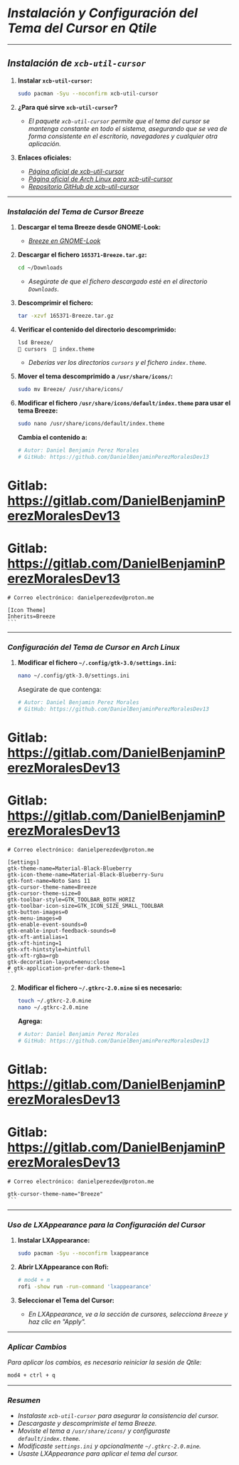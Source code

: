 <!-- Autor: Daniel Benjamin Perez Morales -->
<!-- GitHub: https://github.com/DanielBenjaminPerezMoralesDev13 -->
<!-- Gitlab: https://gitlab.com/DanielBenjaminPerezMoralesDev13 -->
<!-- Correo electrónico: danielperezdev@proton.me -->

# ***Instalación y Configuración del Tema del Cursor en Qtile***

---

## ***Instalación de `xcb-util-cursor`***

1. **Instalar `xcb-util-cursor`:**

    ```bash
    sudo pacman -Syu --noconfirm xcb-util-cursor
    ```

2. **¿Para qué sirve `xcb-util-cursor`?**

    - *El paquete `xcb-util-cursor` permite que el tema del cursor se mantenga constante en todo el sistema, asegurando que se vea de forma consistente en el escritorio, navegadores y cualquier otra aplicación.*

3. **Enlaces oficiales:**
   - *[Página oficial de xcb-util-cursor](https://xcb.freedesktop.org/ "https://xcb.freedesktop.org/")*
   - *[Página oficial de Arch Linux para xcb-util-cursor](https://archlinux.org/packages/extra/x86_64/xcb-util-cursor/ "https://archlinux.org/packages/extra/x86_64/xcb-util-cursor/")*
   - *[Repositorio GitHub de xcb-util-cursor](https://github.com/freedesktop/xcb-util-cursor "https://github.com/freedesktop/xcb-util-cursor")*

---

### ***Instalación del Tema de Cursor Breeze***

1. **Descargar el tema Breeze desde GNOME-Look:**
   - *[Breeze en GNOME-Look](https://www.gnome-look.org/p/999927 "https://www.gnome-look.org/p/999927")*

2. **Descargar el fichero `165371-Breeze.tar.gz`:**

    ```bash
    cd ~/Downloads
    ```

    - *Asegúrate de que el fichero descargado esté en el directorio `Downloads`.*

3. **Descomprimir el fichero:**

    ```bash
    tar -xzvf 165371-Breeze.tar.gz
    ```

4. **Verificar el contenido del directorio descomprimido:**

    ```bash
    lsd Breeze/
     cursors   index.theme
    ```

    - *Deberías ver los directorios `cursors` y el fichero `index.theme`.*

5. **Mover el tema descomprimido a `/usr/share/icons/`:**

    ```bash
    sudo mv Breeze/ /usr/share/icons/
    ```

6. **Modificar el fichero `/usr/share/icons/default/index.theme` para usar el tema Breeze:**

    ```bash
    sudo nano /usr/share/icons/default/index.theme
    ```

    **Cambia el contenido a:**

    ```ini
    # Autor: Daniel Benjamin Perez Morales
    # GitHub: https://github.com/DanielBenjaminPerezMoralesDev13
# Gitlab: https://gitlab.com/DanielBenjaminPerezMoralesDev13
# Gitlab: https://gitlab.com/DanielBenjaminPerezMoralesDev13
    # Correo electrónico: danielperezdev@proton.me

    [Icon Theme]
    Inherits=Breeze
    ```

---

### ***Configuración del Tema de Cursor en Arch Linux***

1. **Modificar el fichero `~/.config/gtk-3.0/settings.ini`:**

    ```bash
    nano ~/.config/gtk-3.0/settings.ini
    ```

    Asegúrate de que contenga:

    ```ini
    # Autor: Daniel Benjamin Perez Morales
    # GitHub: https://github.com/DanielBenjaminPerezMoralesDev13
# Gitlab: https://gitlab.com/DanielBenjaminPerezMoralesDev13
# Gitlab: https://gitlab.com/DanielBenjaminPerezMoralesDev13
    # Correo electrónico: danielperezdev@proton.me

    [Settings]
    gtk-theme-name=Material-Black-Blueberry
    gtk-icon-theme-name=Material-Black-Blueberry-Suru
    gtk-font-name=Noto Sans 11
    gtk-cursor-theme-name=Breeze
    gtk-cursor-theme-size=0
    gtk-toolbar-style=GTK_TOOLBAR_BOTH_HORIZ
    gtk-toolbar-icon-size=GTK_ICON_SIZE_SMALL_TOOLBAR
    gtk-button-images=0
    gtk-menu-images=0
    gtk-enable-event-sounds=0
    gtk-enable-input-feedback-sounds=0
    gtk-xft-antialias=1
    gtk-xft-hinting=1
    gtk-xft-hintstyle=hintfull
    gtk-xft-rgba=rgb
    gtk-decoration-layout=menu:close
    # gtk-application-prefer-dark-theme=1
    ```

2. **Modificar el fichero `~/.gtkrc-2.0.mine` si es necesario:**

    ```bash
    touch ~/.gtkrc-2.0.mine
    nano ~/.gtkrc-2.0.mine
    ```

    **Agrega:**

    ```ini
    # Autor: Daniel Benjamin Perez Morales
    # GitHub: https://github.com/DanielBenjaminPerezMoralesDev13
# Gitlab: https://gitlab.com/DanielBenjaminPerezMoralesDev13
# Gitlab: https://gitlab.com/DanielBenjaminPerezMoralesDev13
    # Correo electrónico: danielperezdev@proton.me

    gtk-cursor-theme-name="Breeze"
    ```

---

### ***Uso de LXAppearance para la Configuración del Cursor***

1. **Instalar LXAppearance:**

    ```bash
    sudo pacman -Syu --noconfirm lxappearance
    ```

2. **Abrir LXAppearance con Rofi:**

    ```bash
    # mod4 + m
    rofi -show run -run-command 'lxappearance'
    ```

3. **Seleccionar el Tema del Cursor:**
    - *En LXAppearance, ve a la sección de cursores, selecciona `Breeze` y haz clic en "Apply".*

---

### ***Aplicar Cambios***

*Para aplicar los cambios, es necesario reiniciar la sesión de Qtile:*

```bash
mod4 + ctrl + q
```

---

### ***Resumen***

- *Instalaste `xcb-util-cursor` para asegurar la consistencia del cursor.*
- *Descargaste y descomprimiste el tema Breeze.*
- *Moviste el tema a `/usr/share/icons/` y configuraste `default/index.theme`.*
- *Modificaste `settings.ini` y opcionalmente `~/.gtkrc-2.0.mine`.*
- *Usaste LXAppearance para aplicar el tema del cursor.*
